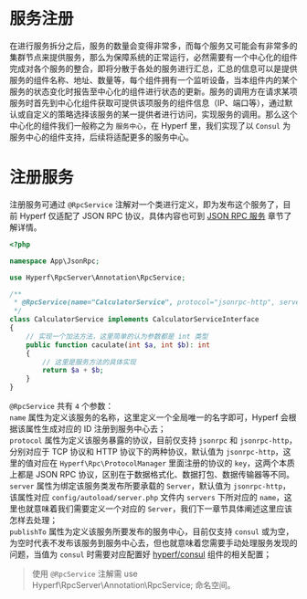 # 服务注册

在进行服务拆分之后，服务的数量会变得非常多，而每个服务又可能会有非常多的集群节点来提供服务，那么为保障系统的正常运行，必然需要有一个中心化的组件完成对各个服务的整合，即将分散于各处的服务进行汇总，汇总的信息可以是提供服务的组件名称、地址、数量等，每个组件拥有一个监听设备，当本组件内的某个服务的状态变化时报告至中心化的组件进行状态的更新。服务的调用方在请求某项服务时首先到中心化组件获取可提供该项服务的组件信息（IP、端口等），通过默认或自定义的策略选择该服务的某一提供者进行访问，实现服务的调用。那么这个中心化的组件我们一般称之为 `服务中心`，在 Hyperf 里，我们实现了以 `Consul` 为服务中心的组件支持，后续将适配更多的服务中心。

# 注册服务

注册服务可通过 `@RpcService` 注解对一个类进行定义，即为发布这个服务了，目前 Hyperf 仅适配了 JSON RPC 协议，具体内容也可到 [JSON RPC 服务](en/json-rpc.md) 章节了解详情。

```php
<?php

namespace App\JsonRpc;

use Hyperf\RpcServer\Annotation\RpcService;

/**
 * @RpcService(name="CalculatorService", protocol="jsonrpc-http", server="jsonrpc-http")
 */
class CalculatorService implements CalculatorServiceInterface
{
    // 实现一个加法方法，这里简单的认为参数都是 int 类型
    public function caculate(int $a, int $b): int
    {
        // 这里是服务方法的具体实现
        return $a + $b;
    }
}
```

`@RpcService` 共有 `4` 个参数：   
`name` 属性为定义该服务的名称，这里定义一个全局唯一的名字即可，Hyperf 会根据该属性生成对应的 ID 注册到服务中心去；   
`protocol` 属性为定义该服务暴露的协议，目前仅支持 `jsonrpc` 和 `jsonrpc-http`，分别对应于 TCP 协议和 HTTP 协议下的两种协议，默认值为 `jsonrpc-http`，这里的值对应在 `Hyperf\Rpc\ProtocolManager` 里面注册的协议的 `key`，这两个本质上都是 JSON RPC 协议，区别在于数据格式化、数据打包、数据传输器等不同。   
`server` 属性为绑定该服务类发布所要承载的 `Server`，默认值为 `jsonrpc-http`，该属性对应 `config/autoload/server.php` 文件内 `servers` 下所对应的 `name`，这里也就意味着我们需要定义一个对应的 `Server`，我们下一章节具体阐述这里应该怎样去处理；   
`publishTo` 属性为定义该服务所要发布的服务中心，目前仅支持 `consul` 或为空，为空时代表不发布该服务到服务中心去，但也就意味着您需要手动处理服务发现的问题，当值为 `consul` 时需要对应配置好 [hyperf/consul](consul.md) 组件的相关配置；

> 使用 `@RpcService` 注解需 use Hyperf\RpcServer\Annotation\RpcService; 命名空间。
